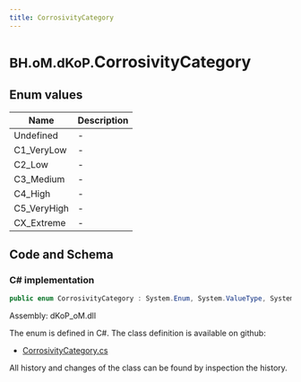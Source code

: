 ```yaml
---
title: CorrosivityCategory
---
```


# <small>BH.oM.dKoP.</small>**CorrosivityCategory**



## Enum values

| Name            | Description                                                    |
|-----------------|----------------------------------------------------------------|
| Undefined |  -  |
| C1_VeryLow |  -  |
| C2_Low |  -  |
| C3_Medium |  -  |
| C4_High |  -  |
| C5_VeryHigh |  -  |
| CX_Extreme |  -  |


## Code and Schema

### C# implementation

``` C# title="C#"
public enum CorrosivityCategory : System.Enum, System.ValueType, System.IComparable, System.ISpanFormattable, System.IFormattable, System.IConvertible
```

Assembly: dKoP_oM.dll

The enum is defined in C#. The class definition is available on github:

- [CorrosivityCategory.cs](https://github.com/BHoM/dKoP_Toolkit/blob/develop/dKoP_oM/Perfomance\Enums\CorrosivityCategory.cs)

All history and changes of the class can be found by inspection the history.

